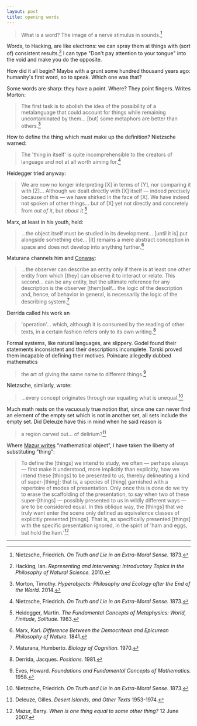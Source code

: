 ```yaml
---
layout: post
title: opening words
---
```


> What is a word? The image of a nerve stimulus in sounds.[^1]

Words, to Hacking, are like electrons: we can spray them at things with (sort of) consistent results.[^2] I can type "Don't pay attention to your tongue" into the void and make you do the opposite.

How did it all begin? Maybe with a grunt some hundred thousand years ago: humanity's first word, so to speak. Which one was that?

Some words are sharp: they have a point. Where? They point fingers. Writes Morton:

> The first task is to abolish the idea of the possibility of a metalanguage that could account for things while remaining uncontaminated by them... [but] some metaphors are better than others.[^3]

How to define the thing which must make up the definition? Nietzsche warned:

> The 'thing in itself' is quite incomprehensible to the creators of language and not at all worth aiming for.[^1]

Heidegger tried anyway:

> We are now no longer interpreting [X] in terms of [Y], nor comparing it with [Z]... Although we dealt directly with [X] itself &mdash; indeed precisely because of this &mdash; we have shirked in the face of [X]. We have indeed not spoken of other things... but of [X] yet not directly and concretely from *out of it*, but *about it*.[^4]

Marx, at least in his youth, held:

> ...the object itself must be studied in its development... [until it is] put alongside something else... [it] remains a mere abstract conception in space and does not develop into anything further.[^5]

Maturana channels him and [Conway](https://en.wikipedia.org/wiki/Conway%27s_law):

> ...the observer can describe an entity only if there is at least one other entity from which [they] can observe it to interact or relate. This second... can be any entity, but the ultimate reference for any description is the observer [them]self... the logic of the description and, hence, of behavior in general, is necessarily the logic of the describing system.[^6]

Derrida called his work an

> 'operation'... which, although it is consumed by the reading of other texts, in a certain fashion refers only to its own writing.[^7]

Formal systems, like natural languages, are slippery. Godel found their statements inconsistent and their descriptions incomplete. Tarski proved them incapable of defining their motives. Poincare allegedly dubbed mathematics

> the art of giving the same name to different things.[^8]

Nietzsche, similarly, wrote:

> ...every concept originates through our equating what is unequal.[^1]

Much math rests on the vacuously true notion that, since one can never find an element of the empty set which is not in another set, all sets include the empty set. Did Deleuze have this in mind when he said reason is

> a region carved out... of delirium?[^9]

Where [Mazur writes](http://abel.math.harvard.edu/~mazur/preprints/when_is_one.pdf) "mathematical object", I have taken the liberty of substituting "thing":

> To define the [things] we intend to study, we often &mdash; perhaps always &mdash; first make it understood, more implicitly than explicitly, how we intend these [things] to be presented to us, thereby delineating a kind of super-[thing]; that is, a species of [thing] garnished with a repertoire of modes of presentation. Only once this is done do we try to erase the scaffolding of the presentation, to say when two of these super-[things] &mdash; possibly presented to us in wildly different ways &mdash; are to be considered equal. In this oblique way, the [things] that we truly want enter the scene only defined as equivalence classes of explicitly presented [things]. That is, as specifically presented [things] with the specific presentation ignored, in the spirit of 'ham and eggs, but hold the ham.'[^10]

---

[^1]: Nietzsche, Friedrich. *On Truth and Lie in an Extra-Moral Sense.* 1873.

[^2]: Hacking, Ian. *Representing and Intervening: Introductory Topics in the Philosophy of Natural Science.* 2010.

[^3]: Morton, Timothy. *Hyperobjects: Philosophy and Ecology after the End of the World.* 2014.

[^4]: Heidegger, Martin. *The Fundamental Concepts of Metaphysics: World, Finitude, Solitude.* 1983.

[^5]: Marx, Karl. *Difference Between the Democritean and Epicurean Philosophy of Nature.* 1841.

[^6]: Maturana, Humberto. *Biology of Cognition.* 1970.

[^7]: Derrida, Jacques. *Positions.* 1981.

[^8]: Eves, Howard. *Foundations and Fundamental Concepts of Mathematics.* 1958.

[^9]: Deleuze, Gilles. *Desert Islands, and Other Texts* 1953-1974.

[^10]: Mazur, Barry. *When is one thing equal to some other thing?* 12 June 2007.

